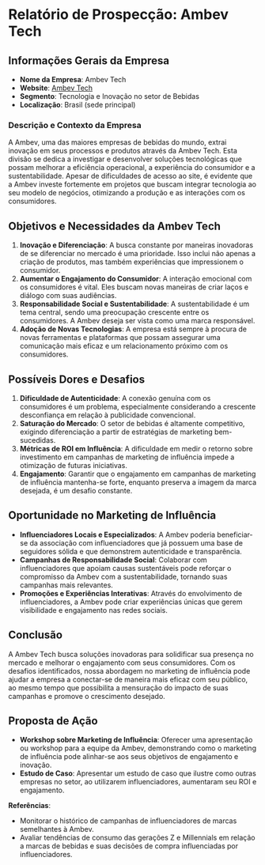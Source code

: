 # Relatório de Prospecção: Ambev Tech

## Informações Gerais da Empresa
- **Nome da Empresa**: Ambev Tech
- **Website**: [Ambev Tech](http://www.ambevtech.com.br)
- **Segmento**: Tecnologia e Inovação no setor de Bebidas
- **Localização**: Brasil (sede principal)

### Descrição e Contexto da Empresa
A Ambev, uma das maiores empresas de bebidas do mundo, extrai inovação em seus processos e produtos através da Ambev Tech. Esta divisão se dedica a investigar e desenvolver soluções tecnológicas que possam melhorar a eficiência operacional, a experiência do consumidor e a sustentabilidade. Apesar de dificuldades de acesso ao site, é evidente que a Ambev investe fortemente em projetos que buscam integrar tecnologia ao seu modelo de negócios, otimizando a produção e as interações com os consumidores.

## Objetivos e Necessidades da Ambev Tech
1. **Inovação e Diferenciação**: A busca constante por maneiras inovadoras de se diferenciar no mercado é uma prioridade. Isso inclui não apenas a criação de produtos, mas também experiências que impressionem o consumidor.
2. **Aumentar o Engajamento do Consumidor**: A interação emocional com os consumidores é vital. Eles buscam novas maneiras de criar laços e diálogo com suas audiências.
3. **Responsabilidade Social e Sustentabilidade**: A sustentabilidade é um tema central, sendo uma preocupação crescente entre os consumidores. A Ambev deseja ser vista como uma marca responsável.
4. **Adoção de Novas Tecnologias**: A empresa está sempre à procura de novas ferramentas e plataformas que possam assegurar uma comunicação mais eficaz e um relacionamento próximo com os consumidores.

## Possíveis Dores e Desafios
1. **Dificuldade de Autenticidade**: A conexão genuína com os consumidores é um problema, especialmente considerando a crescente desconfiança em relação à publicidade convencional.
2. **Saturação do Mercado**: O setor de bebidas é altamente competitivo, exigindo diferenciação a partir de estratégias de marketing bem-sucedidas.
3. **Métricas de ROI em Influência**: A dificuldade em medir o retorno sobre investimento em campanhas de marketing de influência impede a otimização de futuras iniciativas.
4. **Engajamento**: Garantir que o engajamento em campanhas de marketing de influência mantenha-se forte, enquanto preserva a imagem da marca desejada, é um desafio constante.

## Oportunidade no Marketing de Influência
- **Influenciadores Locais e Especializados**: A Ambev poderia beneficiar-se da associação com influenciadores que já possuem uma base de seguidores sólida e que demonstrem autenticidade e transparência.
- **Campanhas de Responsabilidade Social**: Colaborar com influenciadores que apoiam causas sustentáveis pode reforçar o compromisso da Ambev com a sustentabilidade, tornando suas campanhas mais relevantes.
- **Promoções e Experiências Interativas**: Através do envolvimento de influenciadores, a Ambev pode criar experiências únicas que gerem visibilidade e engajamento nas redes sociais.

## Conclusão
A Ambev Tech busca soluções inovadoras para solidificar sua presença no mercado e melhorar o engajamento com seus consumidores. Com os desafios identificados, nossa abordagem no marketing de influência pode ajudar a empresa a conectar-se de maneira mais eficaz com seu público, ao mesmo tempo que possibilita a mensuração do impacto de suas campanhas e promove o crescimento desejado.

## Proposta de Ação
- **Workshop sobre Marketing de Influência**: Oferecer uma apresentação ou workshop para a equipe da Ambev, demonstrando como o marketing de influência pode alinhar-se aos seus objetivos de engajamento e inovação.
- **Estudo de Caso**: Apresentar um estudo de caso que ilustre como outras empresas no setor, ao utilizarem influenciadores, aumentaram seu ROI e engajamento.

**Referências**:
- Monitorar o histórico de campanhas de influenciadores de marcas semelhantes à Ambev.
- Avaliar tendências de consumo das gerações Z e Millennials em relação a marcas de bebidas e suas decisões de compra influenciadas por influenciadores.